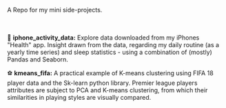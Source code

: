 A Repo for my mini side-projects.
<br>
<br>
<br>

:iphone: <b>iphone_activity_data:</b> Explore data downloaded from my
iPhones "Health" app.
Insight drawn from the data, regarding my daily routine (as a yearly
time series) and sleep statistics - using a combination of (mostly)
Pandas and Seaborn.

:soccer: <b>kmeans_fifa:</b> A practical example of K-means clustering
using FIFA 18 player data and the Sk-learn python library.
Premier league players attributes are subject to PCA and K-means
clustering, from which their similarities in playing styles are visually
compared.



